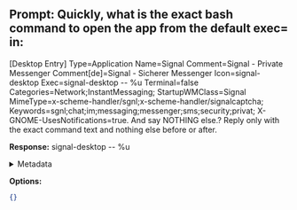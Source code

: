 **Prompt:**
Quickly, what is the exact bash command to open the app from the default exec= in:
------------------------------------------------
 [Desktop Entry]
Type=Application
Name=Signal
Comment=Signal - Private Messenger
Comment[de]=Signal - Sicherer Messenger
Icon=signal-desktop
Exec=signal-desktop -- %u
Terminal=false
Categories=Network;InstantMessaging;
StartupWMClass=Signal
MimeType=x-scheme-handler/sgnl;x-scheme-handler/signalcaptcha;
Keywords=sgnl;chat;im;messaging;messenger;sms;security;privat;
X-GNOME-UsesNotifications=true. And say NOTHING else.?
Reply only with the exact command text and nothing else before or after.

**Response:**
signal-desktop -- %u

<details><summary>Metadata</summary>

- Duration: 603 ms
- Datetime: 2023-07-20T16:29:04.268887
- Model: gpt-3.5-turbo-0613

</details>

**Options:**
```json
{}
```

